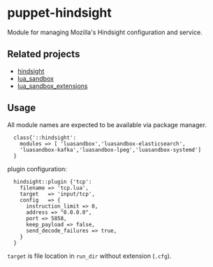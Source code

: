 # puppet-hindsight

Module for managing Mozilla's Hindsight configuration and service.

## Related projects

  * [hindsight](https://github.com/mozilla-services/hindsight)
  * [lua_sandbox](https://github.com/mozilla-services/lua_sandbox)
  * [lua_sandbox_extensions](https://github.com/mozilla-services/lua_sandbox_extensions)

## Usage

All module names are expected to be available via package manager.

```puppet
  class{'::hindsight':
    modules => [ 'luasandbox','luasandbox-elasticsearch',
    'luasandbox-kafka','luasandbox-lpeg','luasandbox-systemd']
  }
```
plugin configuration:

```puppet
  hindsight::plugin {'tcp':
    filename => 'tcp.lua',
    target   => 'input/tcp',
    config   => {
      instruction_limit => 0,
      address => "0.0.0.0",
      port => 5858,
      keep_payload => false,
      send_decode_failures => true,
    }
  }
```
`target` is file location in `run_dir` without extension (`.cfg`).


